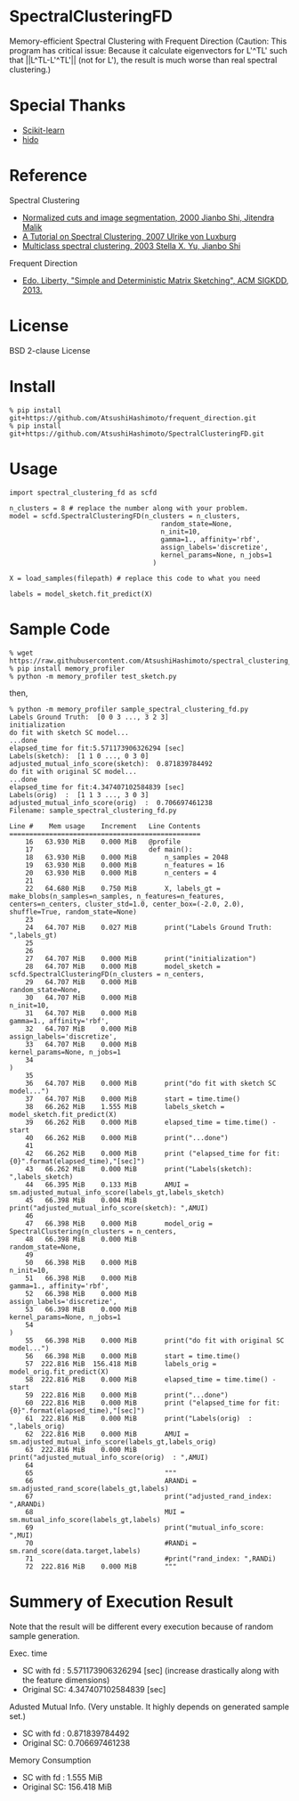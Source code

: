 # SpectralClusteringFD
Memory-efficient Spectral Clustering with Frequent Direction
(Caution: This program has critical issue: Because it calculate eigenvectors for L'^TL' such that ||L^TL-L'^TL'|| (not for L'), the result is much worse than real spectral clustering.)

# Special Thanks
- [Scikit-learn](https://github.com/scikit-learn/)
- [hido](https://github.com/hido/frequent-direction)

# Reference
Spectral Clustering
- [Normalized cuts and image segmentation, 2000 Jianbo Shi, Jitendra Malik](http://citeseer.ist.psu.edu/viewdoc/summary?doi=10.1.1.160.2324)
- [A Tutorial on Spectral Clustering, 2007 Ulrike von Luxburg](http://citeseerx.ist.psu.edu/viewdoc/summary?doi=10.1.1.165.9323)
- [Multiclass spectral clustering, 2003 Stella X. Yu, Jianbo Shi](http://www1.icsi.berkeley.edu/~stellayu/publication/doc/2003kwayICCV.pdf)

Frequent Direction
- [Edo. Liberty, "Simple and Deterministic Matrix Sketching", ACM SIGKDD, 2013.](http://www.cs.yale.edu/homes/el327/papers/simpleMatrixSketching.pdf)

# License
BSD 2-clause License

# Install
```
% pip install git+https://github.com/AtsushiHashimoto/frequent_direction.git
% pip install git+https://github.com/AtsushiHashimoto/SpectralClusteringFD.git
```


# Usage
```
import spectral_clustering_fd as scfd

n_clusters = 8 # replace the number along with your problem.
model = scfd.SpectralClusteringFD(n_clusters = n_clusters,
                                      random_state=None,
                                      n_init=10,
                                      gamma=1., affinity='rbf',
                                      assign_labels='discretize',
                                      kernel_params=None, n_jobs=1
                                    )
                                    
X = load_samples(filepath) # replace this code to what you need

labels = model_sketch.fit_predict(X)
```

# Sample Code
```
% wget https://raw.githubusercontent.com/AtsushiHashimoto/spectral_clustering_fd/master/example/sample_spectral_clustering_fd.py
% pip install memory_profiler
% python -m memory_profiler test_sketch.py
```
then,
```
% python -m memory_profiler sample_spectral_clustering_fd.py 
Labels Ground Truth:  [0 0 3 ..., 3 2 3]
initialization
do fit with sketch SC model...
...done
elapsed_time for fit:5.571173906326294 [sec]
Labels(sketch):  [1 1 0 ..., 0 3 0]
adjusted_mutual_info_score(sketch):  0.871839784492
do fit with original SC model...
...done
elapsed_time for fit:4.347407102584839 [sec]
Labels(orig)  :  [1 1 3 ..., 3 0 3]
adjusted_mutual_info_score(orig)  :  0.706697461238
Filename: sample_spectral_clustering_fd.py

Line #    Mem usage    Increment   Line Contents
================================================
    16   63.930 MiB    0.000 MiB   @profile
    17                             def main():
    18   63.930 MiB    0.000 MiB       n_samples = 2048
    19   63.930 MiB    0.000 MiB       n_features = 16
    20   63.930 MiB    0.000 MiB       n_centers = 4
    21                             
    22   64.680 MiB    0.750 MiB       X, labels_gt = make_blobs(n_samples=n_samples, n_features=n_features, centers=n_centers, cluster_std=1.0, center_box=(-2.0, 2.0), shuffle=True, random_state=None)
    23                             
    24   64.707 MiB    0.027 MiB       print("Labels Ground Truth: ",labels_gt)
    25                             
    26                             
    27   64.707 MiB    0.000 MiB       print("initialization")
    28   64.707 MiB    0.000 MiB       model_sketch = scfd.SpectralClusteringFD(n_clusters = n_centers,
    29   64.707 MiB    0.000 MiB                                         random_state=None,
    30   64.707 MiB    0.000 MiB                                         n_init=10,
    31   64.707 MiB    0.000 MiB                                         gamma=1., affinity='rbf',
    32   64.707 MiB    0.000 MiB                                         assign_labels='discretize',
    33   64.707 MiB    0.000 MiB                                         kernel_params=None, n_jobs=1
    34                                                                 )
    35                             
    36   64.707 MiB    0.000 MiB       print("do fit with sketch SC model...")
    37   64.707 MiB    0.000 MiB       start = time.time()
    38   66.262 MiB    1.555 MiB       labels_sketch = model_sketch.fit_predict(X)
    39   66.262 MiB    0.000 MiB       elapsed_time = time.time() - start
    40   66.262 MiB    0.000 MiB       print("...done")
    41                             
    42   66.262 MiB    0.000 MiB       print ("elapsed_time for fit:{0}".format(elapsed_time),"[sec]")
    43   66.262 MiB    0.000 MiB       print("Labels(sketch): ",labels_sketch)
    44   66.395 MiB    0.133 MiB       AMUI = sm.adjusted_mutual_info_score(labels_gt,labels_sketch)
    45   66.398 MiB    0.004 MiB       print("adjusted_mutual_info_score(sketch): ",AMUI)
    46                             
    47   66.398 MiB    0.000 MiB       model_orig = SpectralClustering(n_clusters = n_centers,
    48   66.398 MiB    0.000 MiB                                         random_state=None,
    49                             
    50   66.398 MiB    0.000 MiB                                         n_init=10,
    51   66.398 MiB    0.000 MiB                                         gamma=1., affinity='rbf',
    52   66.398 MiB    0.000 MiB                                         assign_labels='discretize',
    53   66.398 MiB    0.000 MiB                                         kernel_params=None, n_jobs=1
    54                                                                 )
    55   66.398 MiB    0.000 MiB       print("do fit with original SC model...")
    56   66.398 MiB    0.000 MiB       start = time.time()
    57  222.816 MiB  156.418 MiB       labels_orig = model_orig.fit_predict(X)
    58  222.816 MiB    0.000 MiB       elapsed_time = time.time() - start
    59  222.816 MiB    0.000 MiB       print("...done")
    60  222.816 MiB    0.000 MiB       print ("elapsed_time for fit:{0}".format(elapsed_time),"[sec]")
    61  222.816 MiB    0.000 MiB       print("Labels(orig)  : ",labels_orig)
    62  222.816 MiB    0.000 MiB       AMUI = sm.adjusted_mutual_info_score(labels_gt,labels_orig)
    63  222.816 MiB    0.000 MiB       print("adjusted_mutual_info_score(orig)  : ",AMUI)
    64                             
    65                                 """
    66                                 ARANDi = sm.adjusted_rand_score(labels_gt,labels)
    67                                 print("adjusted_rand_index: ",ARANDi)
    68                                 MUI = sm.mutual_info_score(labels_gt,labels)
    69                                 print("mutual_info_score: ",MUI)
    70                                 #RANDi = sm.rand_score(data.target,labels)
    71                                 #print("rand_index: ",RANDi)
    72  222.816 MiB    0.000 MiB       """
```

# Summery of Execution Result
Note that the result will be different every execution because of random sample generation.

Exec. time
- SC with fd : 5.571173906326294 [sec] (increase drastically along with the feature dimensions)
- Original SC: 4.347407102584839 [sec]

Adusted Mutual Info. (Very unstable. It highly depends on generated sample set.)
- SC with fd : 0.871839784492
- Original SC: 0.706697461238
 
Memory Consumption
- SC with fd :   1.555 MiB  
- Original SC: 156.418 MiB
